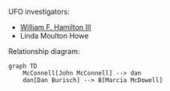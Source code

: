 UFO investigators:
- [William F. Hamilton III](hamilton_william.md)
- Linda Moulton Howe

Relationship diagram:
```mermaid
graph TD
    McConnell[John McConnell] --> dan
    dan[Dan Burisch] --> B[Marcia McDowell]
```
